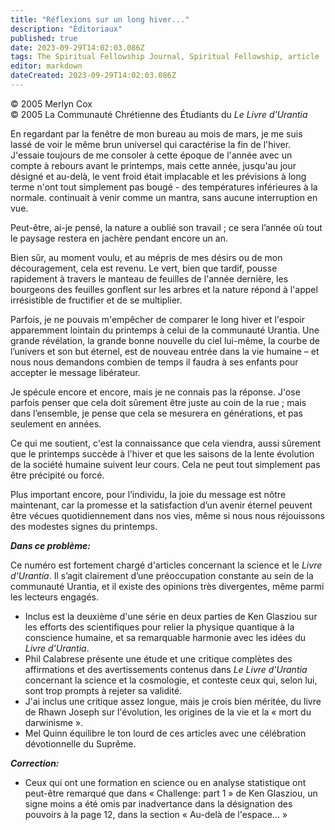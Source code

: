 ```yaml
---
title: "Réflexions sur un long hiver..."
description: "Éditoriaux"
published: true
date: 2023-09-29T14:02:03.086Z
tags: The Spiritual Fellowship Journal, Spiritual Fellowship, article
editor: markdown
dateCreated: 2023-09-29T14:02:03.086Z
---
```


<p class="v-card v-sheet theme--light gray lighten-3 px-2">© 2005 Merlyn Cox<br>© 2005 La Communauté Chrétienne des Étudiants du <i>Le Livre d'Urantia</i></p>


En regardant par la fenêtre de mon bureau au mois de mars, je me suis lassé de voir le même brun universel qui caractérise la fin de l'hiver. J'essaie toujours de me consoler à cette époque de l'année avec un compte à rebours avant le printemps, mais cette année, jusqu'au jour désigné et au-delà, le vent froid était implacable et les prévisions à long terme n'ont tout simplement pas bougé - des températures inférieures à la normale. continuait à venir comme un mantra, sans aucune interruption en vue.

Peut-être, ai-je pensé, la nature a oublié son travail ; ce sera l’année où tout le paysage restera en jachère pendant encore un an.

Bien sûr, au moment voulu, et au mépris de mes désirs ou de mon découragement, cela est revenu. Le vert, bien que tardif, pousse rapidement à travers le manteau de feuilles de l'année dernière, les bourgeons des feuilles gonflent sur les arbres et la nature répond à l'appel irrésistible de fructifier et de se multiplier.

Parfois, je ne pouvais m'empêcher de comparer le long hiver et l'espoir apparemment lointain du printemps à celui de la communauté Urantia. Une grande révélation, la grande bonne nouvelle du ciel lui-même, la courbe de l’univers et son but éternel, est de nouveau entrée dans la vie humaine – et nous nous demandons combien de temps il faudra à ses enfants pour accepter le message libérateur.

Je spécule encore et encore, mais je ne connais pas la réponse. J'ose parfois penser que cela doit sûrement être juste au coin de la rue ; mais dans l’ensemble, je pense que cela se mesurera en générations, et pas seulement en années.

Ce qui me soutient, c'est la connaissance que cela viendra, aussi sûrement que le printemps succède à l'hiver et que les saisons de la lente évolution de la société humaine suivent leur cours. Cela ne peut tout simplement pas être précipité ou forcé.

Plus important encore, pour l’individu, la joie du message est nôtre maintenant, car la promesse et la satisfaction d’un avenir éternel peuvent être vécues quotidiennement dans nos vies, même si nous nous réjouissons des modestes signes du printemps.


***Dans ce problème:***

Ce numéro est fortement chargé d'articles concernant la science et le _Livre d'Urantia_. Il s’agit clairement d’une préoccupation constante au sein de la communauté Urantia, et il existe des opinions très divergentes, même parmi les lecteurs engagés.

- Inclus est la deuxième d'une série en deux parties de Ken Glasziou sur les efforts des scientifiques pour relier la physique quantique à la conscience humaine, et sa remarquable harmonie avec les idées du _Livre d'Urantia_.
- Phil Calabrese présente une étude et une critique complètes des affirmations et des avertissements contenus dans _Le Livre d'Urantia_ concernant la science et la cosmologie, et conteste ceux qui, selon lui, sont trop prompts à rejeter sa validité.
- J'ai inclus une critique assez longue, mais je crois bien méritée, du livre de Rhawn Joseph sur l'évolution, les origines de la vie et la « mort du darwinisme ».
- Mel Quinn équilibre le ton lourd de ces articles avec une célébration dévotionnelle du Suprême.


***Correction:***

- Ceux qui ont une formation en science ou en analyse statistique ont peut-être remarqué que dans « Challenge: part 1 » de Ken Glasziou, un signe moins a été omis par inadvertance dans la désignation des pouvoirs à la page 12, dans la section « Au-delà de l'espace... »

